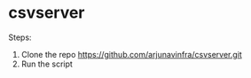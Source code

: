 # csvserver
Steps:

1. Clone the repo https://github.com/arjunavinfra/csvserver.git
2. Run the script 
